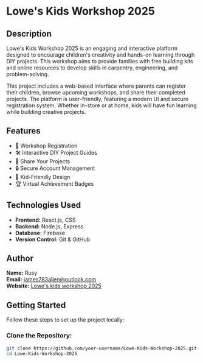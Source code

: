# Lowe's Kids Workshop 2025

## Description
Lowe's Kids Workshop 2025 is an engaging and interactive platform designed to encourage children's creativity and hands-on learning through DIY projects. This workshop aims to provide families with free building kits and online resources to develop skills in carpentry, engineering, and problem-solving. 

This project includes a web-based interface where parents can register their children, browse upcoming workshops, and share their completed projects. The platform is user-friendly, featuring a modern UI and secure registration system. Whether in-store or at home, kids will have fun learning while building creative projects.

## Features
- 📅 Workshop Registration
- 🛠️ Interactive DIY Project Guides
- 📸 Share Your Projects
- 🔒 Secure Account Management
- 🎨 Kid-Friendly Design
- 🏆 Virtual Achievement Badges

## Technologies Used
- **Frontend:** React.js, CSS
- **Backend:** Node.js, Express
- **Database:** Firebase
- **Version Control:** Git & GitHub

## Author
**Name:** Rusy  
**Email:** james783allen@outlook.com  
**Website:** [Lowe's kids workshop 2025](https://www.loweskidsworkshop.com)

## Getting Started
Follow these steps to set up the project locally:

### Clone the Repository:
```sh
git clone https://github.com/your-username/Lowe-Kids-Workshop-2025.git
cd Lowe-Kids-Workshop-2025

